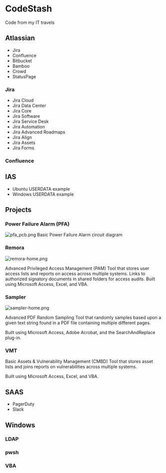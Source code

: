 # CodeStash

Code from my IT travels

## Atlassian

- Jira
- Confluence
- Bitbucket
- Bamboo
- Crowd
- StatusPage

### Jira

- Jira Cloud
- Jira Data Center
- Jira Core
- Jira Software
- Jira Service Desk
- Jira Automation
- Jira Advanced Roadmaps
- Jira Align
- Jira Assets
- Jira Forms

### Confluence

## IAS

- Ubuntu USERDATA example
- Windows USERDATA example

## Projects

### Power Failure Alarm (PFA)

![pfa_pcb.png](https://raw.githubusercontent.com/nitsuah/stash/develop/projects/pfa/pfa_pcb.png)
Basic Power Failure Alarm circuit diagram

### Remora

![remora-home.png](https://raw.githubusercontent.com/nitsuah/stash/develop/projects/remora/assets/remora-home.png)

Advanced Privileged Access Management (PAM) Tool that
stores user access lists and reports on access across multiple systems.
Links to authorized signatory documents in shared folders for access audits.
Built using Microsoft Access, Excel, and VBA.

### Sampler

![sampler-home.png](https://raw.githubusercontent.com/nitsuah/stash/develop/projects/sampler/assets/sampler-home.png)

Advanced PDF Random Sampling Tool that randomly samples based upon a given text string found in a PDF file containing multiple different pages.

Built using Microsoft Access, Adobe Acrobat, and the SearchAndReplace plug-in.

### VMT

Basic Assets & Vulnerability Management (CMBD) Tool
that stores asset lists and joins reports on vulnerabilities across multiple systems.

Built using Microsoft Access, Excel, and VBA.

## SAAS

- PagerDuty
- Slack

## Windows

### LDAP

### pwsh

### VBA
